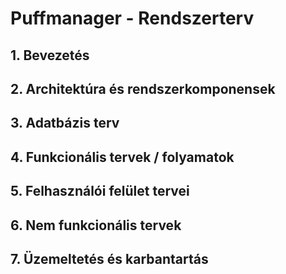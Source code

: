 # Puffmanager - Rendszerterv

## 1. Bevezetés

## 2. Architektúra és rendszerkomponensek

## 3. Adatbázis terv

## 4. Funkcionális tervek / folyamatok

## 5. Felhasználói felület tervei

## 6. Nem funkcionális tervek

## 7. Üzemeltetés és karbantartás

